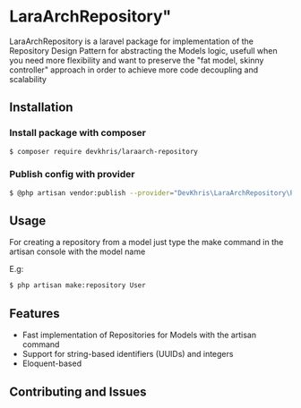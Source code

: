 # **LaraArchRepository"**
LaraArchRepository is a laravel package for implementation of the Repository Design Pattern for abstracting the Models logic, usefull when you need more flexibility
and want to preserve the "fat model, skinny controller" approach in order to achieve more code decoupling and scalability

## **Installation**

### Install package with composer
```bash
$ composer require devkhris/laraarch-repository
```

### Publish config with provider
```bash
$ @php artisan vendor:publish --provider="DevKhris\LaraArchRepository\Providers\RepositoryServiceProvider" --tag="config"
```

## **Usage**
For creating a repository from a model just type the make command in the artisan console with the model name

E.g:
```bash
$ php artisan make:repository User
```
## **Features**
- Fast implementation of Repositories for Models with the artisan command
- Support for string-based identifiers (UUIDs) and integers
- Eloquent-based

## **Contributing and Issues**
